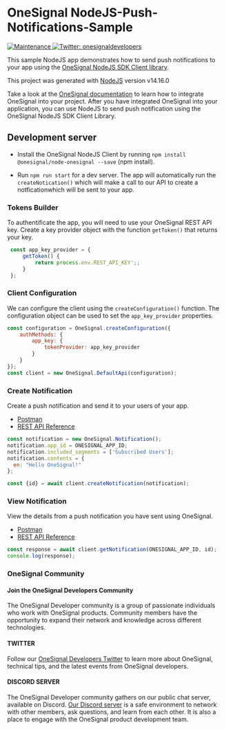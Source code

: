 # OneSignal NodeJS-Push-Notifications-Sample

<p>
  <a href="https://github.com/OneSignal/onesignal-expo-plugin/graphs/commit-activity" target="_blank">
    <img alt="Maintenance" src="https://img.shields.io/badge/Maintained%3F-yes-green.svg" />
  </a>
  <a href="https://twitter.com/onesignaldevs" target="_blank">
    <img alt="Twitter: onesignaldevelopers" src="https://img.shields.io/twitter/follow/onesignaldevs?style=social" />
  </a>
</p>

This sample NodeJS app demonstrates how to send push notifications to your app using the [OneSignal NodeJS SDK Client library](https://github.com/OneSignal/node-onesignal).

This project was generated with [NodeJS](https://nodejs.org/de/blog/release/v14.16.0/) version v14.16.0

Take a look at the [OneSignal documentation](https://documentation.onesignal.com/docs) to learn how to integrate OneSignal into your project. After you have integrated OneSignal into your application, you can use NodeJS to send push notification using the OneSignal NodeJS SDK Client Library.

## Development server

- Install the OneSignal NodeJS Client by running `npm install @onesignal/node-onesignal --save` (npm install).

- Run `npm run start` for a dev server. The app will automatically run the `createNotication()` which will make a call to our API to create a notficationwhich will be sent to your app.

### Tokens Builder

To authentificate the app, you will need to use your OneSignal REST API key. Create a key provider object with the function `getToken()` that returns your key.

```javascript
 const app_key_provider = {
     getToken() {
         return process.env.REST_API_KEY';;
     }
 };
```

### Client Configuration
We can configure the client using the `createConfiguration()` function. The configuration object can be used to set the `app_key_provider` properties.

```javascript
const configuration = OneSignal.createConfiguration({
    authMethods: {
        app_key: {
            tokenProvider: app_key_provider
        }
    }
});
const client = new OneSignal.DefaultApi(configuration);
```

### Create Notification

Create a push notification and send it to your users of your app.

- [Postman](https://www.postman.com/onesignaldevs/workspace/onesignal-api/request/16845437-c4f3498f-fd80-4304-a6c1-a3234b923f2c)
- [REST API Reference](https://documentation.onesignal.com/reference#create-notification)

```javascript
const notification = new OneSignal.Notification();
notification.app_id = ONESIGNAL_APP_ID;
notification.included_segments = ['Subscribed Users'];
notification.contents = {
  en: "Hello OneSignal!"
};

const {id} = await client.createNotification(notification);
```
### View Notification

View the details from a push notification you have sent using OneSignal.

- [Postman](https://www.postman.com/onesignaldevs/workspace/onesignal-api/request/16845437-6c96ecf0-5882-4eac-a386-0d0cabc8ecd2)
- [REST API Reference](https://documentation.onesignal.com/reference#view-notification)

```javascript
const response = await client.getNotification(ONESIGNAL_APP_ID, id);
console.log(response);
```

### OneSignal Community

#### Join the OneSignal Developers Community
The OneSignal Developer community is a group of passionate individuals who work with OneSignal products. Community members have the opportunity to expand their network and knowledge across different technologies.

#### TWITTER
Follow our [OneSignal Developers Twitter](https://twitter.com/OneSignalDevs) to learn more about OneSignal, technical tips, and the latest events from OneSignal developers.

#### DISCORD SERVER
The OneSignal Developer community gathers on our public chat server, available on Discord. [Our Discord server](https://discord.gg/EP7gf6Uz7G) is a safe environment to network with other members, ask questions, and learn from each other. It is also a place to engage with the OneSignal product development team.
